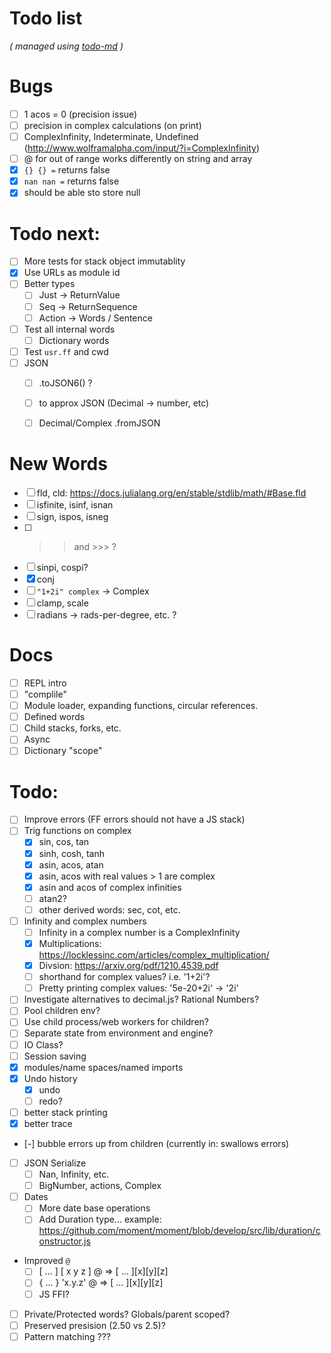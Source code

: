 # Todo list

_\( managed using [todo-md](https://github.com/Hypercubed/todo-md) \)_

# Bugs

- [ ] 1 acos = 0 (precision issue)
- [ ] precision in complex calculations (on print)
- [ ] ComplexInfinity, Indeterminate, Undefined (http://www.wolframalpha.com/input/?i=ComplexInfinity)
- [ ] @ for out of range works differently on string and array
- [x] `{} {} =` returns false
- [x] `nan nan =` returns false
- [x] should be able sto store null

# Todo next:

- [ ] More tests for stack object immutablity
- [x] Use URLs as module id
- [ ] Better types
  - [ ] Just -> ReturnValue
  - [ ] Seq -> ReturnSequence
  - [ ] Action -> Words / Sentence
- [ ] Test all internal words
  - [ ] Dictionary words
- [ ] Test `usr.ff` and cwd
- [ ] JSON
  - [ ] .toJSON6() ?
  - [ ] to approx JSON (Decimal -> number, etc)
  - [ ] Decimal/Complex .fromJSON


# New Words

- [ ] fld, cld: https://docs.julialang.org/en/stable/stdlib/math/#Base.fld
- [ ] isfinite, isinf, isnan
- [ ] sign, ispos, isneg
- [ ] >> and >>> ?
- [ ] sinpi, cospi?
- [x] conj
- [ ] `"1+2i" complex` -> Complex
- [ ] clamp, scale
- [ ] radians -> rads-per-degree, etc. ?

# Docs

- [ ] REPL intro
- [ ] "complile"
- [ ] Module loader, expanding functions, circular references.
- [ ] Defined words
- [ ] Child stacks, forks, etc.
- [ ] Async
- [ ] Dictionary "scope"

# Todo:

- [ ] Improve errors (FF errors should not have a JS stack)
- [ ] Trig functions on complex
  - [x] sin, cos, tan
  - [x] sinh, cosh, tanh
  - [x] asin, acos, atan
  - [x] asin, acos with real values > 1 are complex
  - [x] asin and acos of complex infinities
  - [ ] atan2?
  - [ ] other derived words: sec, cot, etc.
- [ ] Infinity and complex numbers
  - [ ] Infinity in a complex number is a ComplexInfinity
  - [x] Multiplications: https://locklessinc.com/articles/complex_multiplication/
  - [x] Divsion: https://arxiv.org/pdf/1210.4539.pdf
  - [ ] shorthand for complex values? i.e. '1+2i'?
  - [ ] Pretty printing complex values: '5e-20+2i' -> '2i'
- [ ] Investigate alternatives to decimal.js? Rational Numbers?
- [ ] Pool children env?
- [ ] Use child process/web workers for children?
- [ ] Separate state from environment and engine?
- [ ] IO Class?
- [ ] Session saving
- [x] modules/name spaces/named imports
- [x] Undo history
  - [x] undo
  - [ ] redo?
- [ ] better stack printing
- [x] better trace
- [-] bubble errors up from children (currently in: swallows errors)
- [ ] JSON Serialize
  - [ ] Nan, Infinity, etc.
  - [ ] BigNumber, actions, Complex
- [ ] Dates
  - [ ] More date base operations
  - [ ] Add Duration type... example: https://github.com/moment/moment/blob/develop/src/lib/duration/constructor.js
- Improved `@`
  - [ ] [ ... ] [ x y z ] @ => [ ... ][x][y][z]
  - [ ] { ... } 'x.y.z' @ => [ ... ][x][y][z]
  - [ ] JS FFI?
- [ ] Private/Protected words?  Globals/parent scoped?
- [ ] Preserved presision (2.50 vs 2.5)?
- [ ] Pattern matching ???